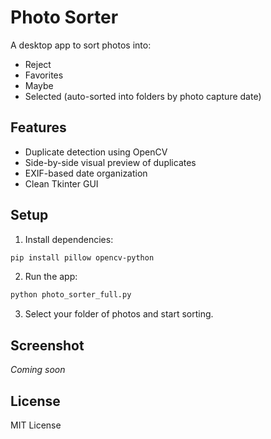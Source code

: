# Photo Sorter

A desktop app to sort photos into:
- Reject
- Favorites
- Maybe
- Selected (auto-sorted into folders by photo capture date)

## Features
- Duplicate detection using OpenCV
- Side-by-side visual preview of duplicates
- EXIF-based date organization
- Clean Tkinter GUI

## Setup

1. Install dependencies:

```bash
pip install pillow opencv-python
```

2. Run the app:

```bash
python photo_sorter_full.py
```

3. Select your folder of photos and start sorting.

## Screenshot

_Coming soon_

## License

MIT License